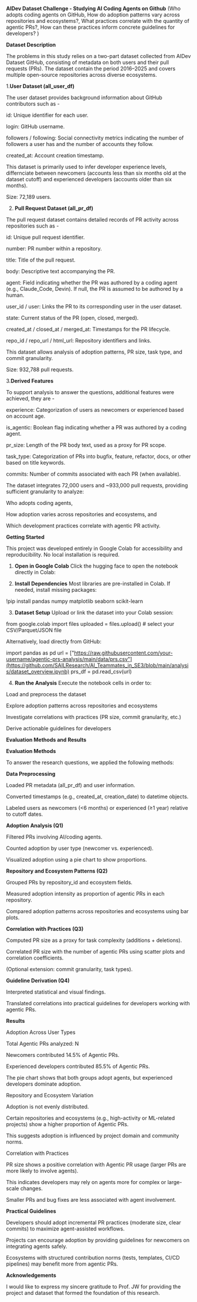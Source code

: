 
**AIDev Dataset Challenge - Studying AI Coding Agents on Github** (Who adopts coding agents on GitHub, How do adoption patterns vary across repositories and ecosystems?, What practices correlate with the quantity of agentic PRs?, How can these practices inform concrete guidelines for developers? )






**Dataset Description**

The problems in this study relies on a two-part dataset collected from AIDev Dataset GitHub, consisting of metadata on both users and their pull requests (PRs). The dataset contain the period 2016–2025 and covers multiple open-source repositories across diverse ecosystems.

1.**User Dataset (all_user_df)**

The user dataset provides background information about GitHub contributors such as -

id: Unique identifier for each user.

login: GitHub username.

followers / following: Social connectivity metrics indicating the number of followers a user has and the number of accounts they follow.

created_at: Account creation timestamp.

This dataset is primarily used to infer developer experience levels, differnciate between newcomers (accounts less than six months old at the dataset cutoff) and experienced developers (accounts older than six months).

Size: 72,189 users.


2. **Pull Request Dataset (all_pr_df)**

The pull request dataset contains detailed records of PR activity across repositories such as -

id: Unique pull request identifier.

number: PR number within a repository.

title: Title of the pull request.

body: Descriptive text accompanying the PR.

agent: Field indicating whether the PR was authored by a coding agent (e.g., Claude_Code, Devin). If null, the PR is assumed to be authored by a human.

user_id / user: Links the PR to its corresponding user in the user dataset.

state: Current status of the PR (open, closed, merged).

created_at / closed_at / merged_at: Timestamps for the PR lifecycle.

repo_id / repo_url / html_url: Repository identifiers and links.

This dataset allows analysis of adoption patterns, PR size, task type, and commit granularity.

Size: 932,788 pull requests.


3.**Derived Features**

To support analysis to answer the questions, additional features were achieved, they are -

experience: Categorization of users as newcomers or experienced based on account age.

is_agentic: Boolean flag indicating whether a PR was authored by a coding agent.

pr_size: Length of the PR body text, used as a proxy for PR scope.

task_type: Categorization of PRs into bugfix, feature, refactor, docs, or other based on title keywords.

commits: Number of commits associated with each PR (when available).


The dataset integrates 72,000 users and ~933,000 pull requests, providing sufficient granularity to analyze:

Who adopts coding agents,

How adoption varies across repositories and ecosystems, and

Which development practices correlate with agentic PR activity.



**Getting Started**


This project was developed entirely in Google Colab for accessibility and reproducibility. No local installation is required.


1. **Open in Google Colab**
Click the hugging face to open the notebook directly in Colab:



2. **Install Dependencies**
Most libraries are pre-installed in Colab. If needed, install missing packages:

!pip install pandas numpy matplotlib seaborn scikit-learn


3. **Dataset Setup**
Upload or link the dataset into your Colab session:

from google.colab import files
uploaded = files.upload()  # select your CSV/Parquet/JSON file

Alternatively, load directly from GitHub:

import pandas as pd
url = ["https://raw.githubusercontent.com/your-username/agentic-prs-analysis/main/data/prs.csv"](https://github.com/SAILResearch/AI_Teammates_in_SE3/blob/main/analysis/dataset_overview.ipynb)
prs_df = pd.read_csv(url)


4. **Run the Analysis**
Execute the notebook cells in order to:



Load and preprocess the dataset


Explore adoption patterns across repositories and ecosystems


Investigate correlations with practices (PR size, commit granularity, etc.)


Derive actionable guidelines for developers


**Evaluation Methods and Results**


**Evaluation Methods**

To answer the research questions, we applied the following methods:

**Data Preprocessing**

Loaded PR metadata (all_pr_df) and user information.

Converted timestamps (e.g., created_at, creation_date) to datetime objects.

Labeled users as newcomers (<6 months) or experienced (≥1 year) relative to cutoff dates.

**Adoption Analysis (Q1)**



Filtered PRs involving AI/coding agents.

Counted adoption by user type (newcomer vs. experienced).

Visualized adoption using a pie chart to show proportions.



**Repository and Ecosystem Patterns (Q2)**

Grouped PRs by repository_id and ecosystem fields.

Measured adoption intensity as proportion of agentic PRs in each repository.

Compared adoption patterns across repositories and ecosystems using bar plots.



**Correlation with Practices (Q3)**

Computed PR size as a proxy for task complexity (additions + deletions).

Correlated PR size with the number of agentic PRs using scatter plots and correlation coefficients.

(Optional extension: commit granularity, task types).



**Guideline Derivation (Q4)**



Interpreted statistical and visual findings.

Translated correlations into practical guidelines for developers working with agentic PRs.



**Results**

Adoption Across User Types



Total Agentic PRs analyzed: N

Newcomers contributed 14.5% of Agentic PRs.

Experienced developers contributed 85.5% of Agentic PRs.

The pie chart shows that both groups adopt agents, but experienced developers dominate adoption.

Repository and Ecosystem Variation

Adoption is not evenly distributed.

Certain repositories and ecosystems (e.g., high-activity or ML-related projects) show a higher proportion of Agentic PRs.

This suggests adoption is influenced by project domain and community norms.

Correlation with Practices

PR size shows a positive correlation with Agentic PR usage (larger PRs are more likely to involve agents).

This indicates developers may rely on agents more for complex or large-scale changes.

Smaller PRs and bug fixes are less associated with agent involvement.



**Practical Guidelines**

Developers should adopt incremental PR practices (moderate size, clear commits) to maximize agent-assisted workflows.

Projects can encourage adoption by providing guidelines for newcomers on integrating agents safely.

Ecosystems with structured contribution norms (tests, templates, CI/CD pipelines) may benefit more from agentic PRs.



**Acknowledgements**

I would like to express my sincere gratitude to Prof. JW for providing the project and dataset that formed the foundation of this research.
